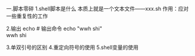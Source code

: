 一.脚本零碎
1.shell脚本是什么
本质上就是一个文本文件——xxx.sh
作用：应对一些重复性的工作

2.输出
echo                                   # 输出命令
echo "wwh shi"   
wwh shi

3.单双引号的区别
4.重定向符号的使用
5.shell变量的使用